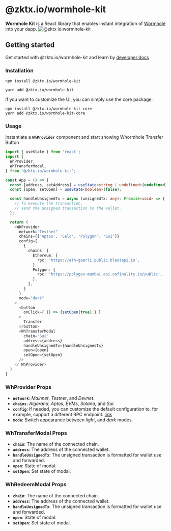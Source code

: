# @zktx.io/wormhole-kit

**Wormhole Kit** is a React library that enables instant integration of [Wormhole](https://docs.wormhole.com/wormhole/reference/sdk-docs) into your dapp.
![@zktx io:wormhole-kit](https://github.com/zktx-io/wormhole-kit-monorepo/assets/57783762/721a375a-b85b-4099-9e95-d4a9d89e12a9)

## Getting started

Get started with @zktx.io/wormhole-kit and learn by [developer docs](https://docs.zktx.io/wormhole-kit.html)

### Installation

```
npm install @zktx.io/wormhole-kit
```
```
yarn add @zktx.io/wormhole-kit
```

If you want to customize the UI, you can simply use the core package.

```
npm install @zktx.io/wormhole-kit-core
yarn add @zktx.io/wormhole-kit-core
```

### Usage

Instantiate a **`WhProvider`** component and start showing Whormhole Transfer Button

```typescript
import { useState } from 'react';
import {
  WhProvider,
  WhTransferModal,
} from '@zktx.io/wormhole-kit';

const App = () => {
  const [address, setAddress] = useState<string | undefined>(undefined);
  const [open, setOpen] = useState<boolean>(false);

  const handleUnsignedTx = async (unsignedTx: any): Promise<void> => {
    // To execute the transaction,
    // send the unsigned transaction to the wallet.
  };

  return (
    <WhProvider
      network="Testnet"
      chains={['Aptos', 'Celo', 'Polygon', 'Sui']}
      config={
        {
          chains: {
            Ethereum: {
              rpc: 'https://eth-goerli.public.blastapi.io',
            },
            Polygon: {
              rpc: 'https://polygon-mumbai.api.onfinality.io/public',
            },
          },
        }
      }
      mode="dark"
    >
      <button
        onClick={ () => {setOpen(true);} }
      >
        Transfer
      </button>
      <WhTransferModal
        chain="Sui"
        address={address}
        handleUnsignedTx={handleUnsignedTx}
        open={open}
        setOpen={setOpen}
      />
    </ WhProvider>
  )
}
```

### WhProvider Props

- **`network`**: *Mainnet*, *Testnet*, and *Devnet*.
- **`chains`**: *Algorand*, *Aptos*, *EVMs*, *Solana*, and *Sui*.
- **`config`**: If needed, you can customize the default configuration to, for example, support a different RPC endpoint. [link](https://docs.wormhole.com/wormhole/reference/sdk-docs#usage)
- **`mode`**: Switch appearance between *light*, and *dark* modes.

### WhTransferModal Props

- **`chain`**: The name of the connected chain.
- **`address`**: The address of the connected wallet.
- **`handleUnsignedTx`**: The unsigned transaction is formatted for wallet use and forwarded.
- **`open`**: State of modal.
- **`setOpen`**: Set state of modal.


### WhRedeemModal Props

- **`chain`**: The name of the connected chain.
- **`address`**: The address of the connected wallet.
- **`handleUnsignedTx`**: The unsigned transaction is formatted for wallet use and forwarded.
- **`open`**: State of modal.
- **`setOpen`**: Set state of modal.
